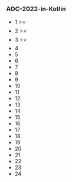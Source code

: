 ### AOC-2022-in-Kotlin

- 1 :star::star:
- 2 :star::star:
- 3 :star::star:
- 4
- 5
- 6
- 7
- 8
- 9
- 10
- 11
- 12
- 13
- 14
- 15
- 16
- 17
- 18
- 19
- 20
- 21
- 22
- 23
- 24